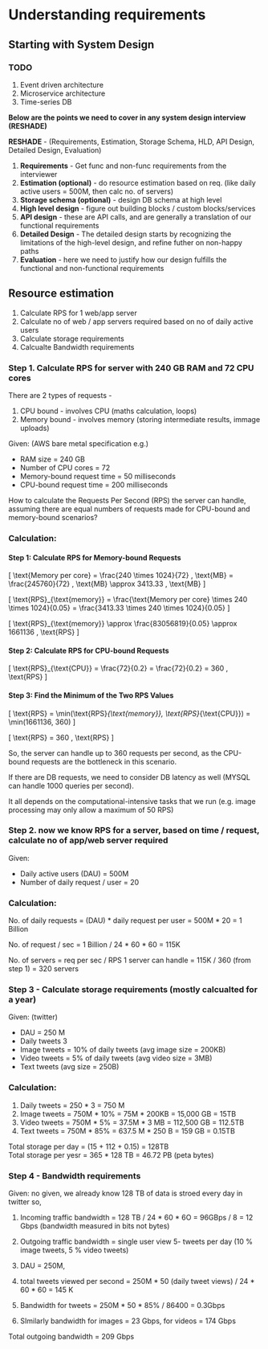 # Understanding requirements

## Starting with System Design

### TODO

1. Event driven architecture
2. Microservice architecture
3. Time-series DB

**Below are the points we need to cover in any system design interview (RESHADE)**

**RESHADE** - (Requirements, Estimation, Storage Schema, HLD, API Design, Detailed Design, Evaluation)

1. **Requirements** - Get func and non-func requirements from the interviewer
2. **Estimation (optional)** - do resource estimation based on req. (like daily active users = 500M, then calc no. of servers)
3. **Storage schema (optional)** - design DB schema at high level
5. **High level design** - figure out building blocks / custom blocks/services
6. **API design** - these are API calls, and are generally a translation of our functional requirements
7. **Detailed Design** - The detailed design starts by recognizing the limitations of the high-level design, and refine futher on non-happy paths
8. **Evaluation** - here we need to justify how our design fulfills the functional and non-functional requirements

## Resource estimation

1. Calculate RPS for 1 web/app server
2. Calculate no of web / app servers required based on no of daily active users
3. Calculate storage requirements
4. Calcualte Bandwidth requirements


### Step 1. Calculate RPS for server with 240 GB RAM and 72 CPU cores

There are 2 types of requests - 
1. CPU bound - involves CPU (maths calculation, loops)
2. Memory bound - involves memory (storing intermediate results, immage uploads)


Given: (AWS bare metal specification e.g.)
- RAM size = 240 GB
- Number of CPU cores = 72
- Memory-bound request time = 50 milliseconds
- CPU-bound request time = 200 milliseconds

How to calculate the Requests Per Second (RPS) the server can handle, assuming there are equal numbers of requests made for CPU-bound and memory-bound scenarios?

### Calculation:

#### Step 1: Calculate RPS for Memory-bound Requests

\[ \text{Memory per core} = \frac{240 \times 1024}{72} \, \text{MB} = \frac{245760}{72} \, \text{MB} \approx 3413.33 \, \text{MB} \]

\[ \text{RPS}_{\text{memory}} = \frac{\text{Memory per core} \times 240 \times 1024}{0.05} = \frac{3413.33 \times 240 \times 1024}{0.05} \]

\[ \text{RPS}_{\text{memory}} \approx \frac{83056819}{0.05} \approx 1661136 \, \text{RPS} \]

#### Step 2: Calculate RPS for CPU-bound Requests

\[ \text{RPS}_{\text{CPU}} = \frac{72}{0.2} = \frac{72}{0.2} = 360 \, \text{RPS} \]

#### Step 3: Find the Minimum of the Two RPS Values

\[ \text{RPS} = \min(\text{RPS}_{\text{memory}}, \text{RPS}_{\text{CPU}}) = \min(1661136, 360) \]

\[ \text{RPS} = 360 \, \text{RPS} \]

So, the server can handle up to 360 requests per second, as the CPU-bound requests are the bottleneck in this scenario.  

If there are DB requests, we need to consider DB latency as well (MYSQL can handle 1000 queries per second).

It all depends on the computational-intensive tasks that we run (e.g. image processing may only allow a maximum of 50 RPS)

### Step 2. now we know RPS for a server, based on time / request, calculate no of app/web server required

Given: 
- Daily active users (DAU) = 500M
- Number of daily request / user = 20

### Calculation:

No. of daily requests = (DAU) * daily request per user = 500M * 20 = 1 Billion

No. of request / sec = 1 Billion / 24 * 60 * 60 = 115K

No. of servers = req per sec / RPS 1 server can handle = 115K / 360 (from step 1) = 320 servers

### Step 3 - Calculate storage requirements (mostly calcualted for a year)

Given: (twitter)
- DAU  = 250 M
- Daily tweets 3
- Image tweets = 10% of daily tweets (avg image size = 200KB)
- Video tweets = 5% of daily tweets (avg video size = 3MB)
- Text tweets (avg size = 250B)

### Calculation:

1. Daily tweets = 250 * 3 = 750 M
2. Image tweets = 750M * 10% = 75M * 200KB = 15,000 GB = 15TB
3. Video tweets = 750M * 5% = 37.5M * 3 MB = 112,500 GB = 112.5TB
4. Text tweets = 750M * 85% = 637.5 M * 250 B = 159 GB = 0.15TB

Total storage per day = (15 + 112 + 0.15) = 128TB  
Total storage per yesr = 365 * 128 TB = 46.72 PB (peta bytes)

### Step 4 - Bandwidth requirements
 
 Given: no given, we already know 128 TB of data is stroed every day in twitter so,

1. Incoming traffic bandwidth = 128 TB / 24 * 60 * 6O = 96GBps / 8 = 12 Gbps (bandwidth measured in bits not bytes)
2. Outgoing traffic bandwidth = single user view 5- tweets per day (10 % image tweets, 5 % video tweets)

1. DAU = 250M, 
2. total tweets viewed per second = 250M * 50 (daily tweet views) / 24 * 60 * 60 = 145 K
3. Bandwidth for tweets = 250M * 50 * 85% / 86400 = 0.3Gbps
4. SImilarly bandwidth for images = 23 Gbps, for videos = 174 Gbps

Total outgoing bandwidth = 209 Gbps


